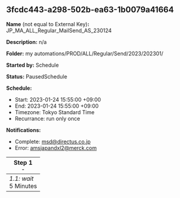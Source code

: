 ## 3fcdc443-a298-502b-ea63-1b0079a41664

**Name** (not equal to External Key)**:** JP_MA_ALL_Regular_MailSend_AS_230124

**Description:** n/a

**Folder:** my automations/PROD/ALL/Regular/Send/2023/202301/

**Started by:** Schedule

**Status:** PausedSchedule

**Schedule:**

* Start: 2023-01-24 15:55:00 +09:00
* End: 2023-01-24 15:55:00 +09:00
* Timezone: Tokyo Standard Time
* Recurrance: run only once

**Notifications:**

* Complete: msd@directus.co.jp
* Error: amsjapandxl2@merck.com

| Step 1<br>_<small>-</small>_ |
| --- |
| _1.1: wait_<br>5 Minutes |
